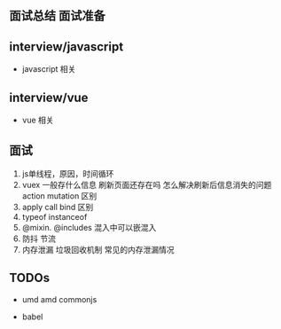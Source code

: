 ## 面试总结 面试准备

## interview/javascript 
* javascript 相关

## interview/vue 
* vue 相关

## 面试
1. js单线程，原因，时间循环
2. vuex 一般存什么信息 刷新页面还存在吗 怎么解决刷新后信息消失的问题 action mutation 区别
3. apply call bind 区别
4. typeof instanceof
5. @mixin. @includes 混入中可以嵌混入
6. 防抖 节流
7. 内存泄漏 垃圾回收机制 常见的内存泄漏情况

## TODOs

- umd amd commonjs 

- babel 